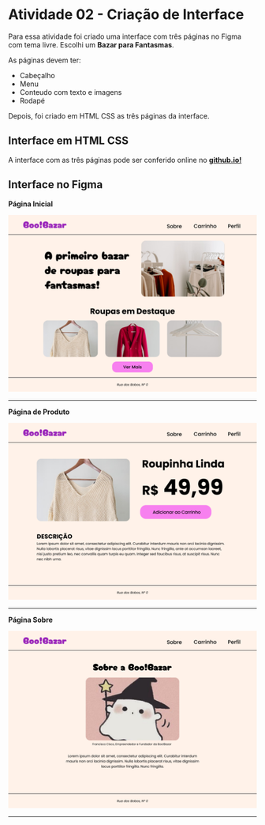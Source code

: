 # Atividade 02 - Criação de Interface

Para essa atividade foi criado uma interface com três páginas no Figma com tema livre. Escolhi um **Bazar para Fantasmas**.

As páginas devem ter:
- Cabeçalho
- Menu
- Conteudo com texto e imagens
- Rodapé

Depois, foi criado em HTML CSS as três páginas da interface.

## Interface em HTML CSS

A interface com as três páginas pode ser conferido online no [**github.io!**](https://dvanael.github.io/webdesign-atividades/atividade-02/index.html)

## Interface no Figma

**Página Inicial**

![Tela 01](docs/tela-1.png)

---

**Página de Produto**

![Tela 02](docs/tela-2.png)

---

**Página Sobre**

![Tela 03](docs/tela-3.png)

---

